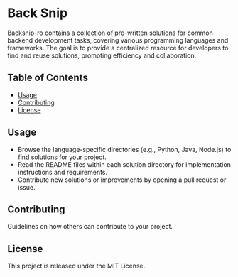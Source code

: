 # Back Snip

Backsnip-ro contains a collection of pre-written solutions for common backend development tasks, covering various programming languages and frameworks. The goal is to provide a centralized resource for developers to find and reuse solutions, promoting efficiency and collaboration.

## Table of Contents

- [Usage](#usage)
- [Contributing](#contributing)
- [License](#license)

## Usage

- Browse the language-specific directories (e.g., Python, Java, Node.js) to find solutions for your project.
- Read the README files within each solution directory for implementation instructions and requirements.
- Contribute new solutions or improvements by opening a pull request or issue.

## Contributing

Guidelines on how others can contribute to your project.

## License

This project is released under the MIT License.
